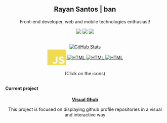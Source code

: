 <div align="center">

<h2>Rayan Santos | ban </h2> 
<p>Front-end developer, web and mobile technologies enthusiast!</p>
</div>

 
<div align="center">
  

<a href="https://www.linkedin.com/in/rayansantos/" target="_blank" rel="external"><img src="https://img.shields.io/badge/-LinkedIn-E20035?style=for-the-badge&logo=linkedin&logoColor=white"/></a>
<a href="https://www.instagram.com/ban_rayan_/" target="_blank" rel="external"><img src="https://img.shields.io/badge/-Instagram-E20035?style=for-the-badge&logo=instagram&logoColor=white"/></a>
<a href="mailto:rayan170300@gmail.com" target="_blank" rel="external"><img src="https://img.shields.io/badge/-Gmail-E20035?style=for-the-badge&logo=gmail&logoColor=white"/></a>
 
 
</div>
  
<h2></h2> 

<div align="center"> 
 
<a href="https://github.com/banRayan" target="_blank" rel="external">
<img width ="50%" src="https://github-readme-streak-stats.herokuapp.com?user=banRayan&theme=github-dark-blue&background=141414&stroke=D5D5D542&border=141414&fire=E20035&ring=E20035&sideNums=C1C1C1&currStreakNum=FFFFFF&currStreakLabel=FFFFFF&sideLabels=C1C1C1)](https://git.io/streak-stats" alt="GitHub Stats"/>
</a>
</br>

<div align="center">
  <a href="https://www.javascript.com" target="_blank">
  <img align="center" alt="JS" height="50" width="60" src="https://raw.githubusercontent.com/devicons/devicon/master/icons/javascript/javascript-plain.svg">
  </a>
  <a href="https://www.typescriptlang.org" target="_blank">
   <img align="center" alt="HTML" height="50" width="60" src="https://icongr.am/devicon/typescript-original.svg?size=128&color=currentColor">
  </a>
  <a href="https://pt-br.reactjs.org" target="_blank">
   <img align="center" alt="HTML" height="50" width="60" src="https://icongr.am/devicon/react-original.svg?size=128&color=currentColor">
  </a>
  <a href="https://git-scm.com" target="_blank">
   <img align="center" alt="HTML" height="50" width="60" src="https://icongr.am/devicon/git-original.svg?size=128&color=currentColor">
  </a>
  <br><br>
  <h20>(Click on the icons)</h20>
</div>

</div>

<h2></h2>


#### Current project

<div align="center">

 <a href="https://github.com/banRayan/VisualGhub" target="_blank"><b>Visual Ghub</b></a>
<p>This project is focused on displaying github profile repositories in a visual and interactive way</p>

</div>

